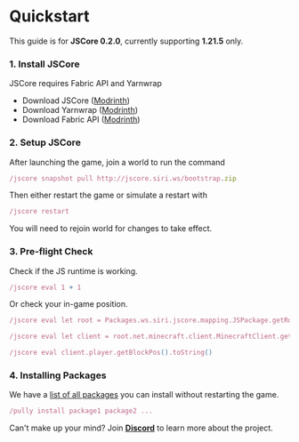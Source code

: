 # Quickstart

This guide is for **JSCore 0.2.0**, currently supporting **1.21.5** only.

### 1. Install JSCore

JSCore requires Fabric API and Yarnwrap
- Download JSCore ([Modrinth](https://modrinth.com/mod/jscore/versions))
- Download Yarnwrap ([Modrinth](https://modrinth.com/mod/yarnwrap/versions))
- Download Fabric API ([Modrinth](https://modrinth.com/mod/fabric-api/versions?g=1.21.5))

### 2. Setup JSCore

After launching the game, join a world to run the command
```js
/jscore snapshot pull http://jscore.siri.ws/bootstrap.zip
```
Then either restart the game or simulate a restart with
```js
/jscore restart
``` 
You will need to rejoin world for changes to take effect.

### 3. Pre-flight Check

Check if the JS runtime is working.
```js
/jscore eval 1 + 1
```

Or check your in-game position.
```js
/jscore eval let root = Packages.ws.siri.jscore.mapping.JSPackage.getRoot();
```
```js
/jscore eval let client = root.net.minecraft.client.MinecraftClient.getInstance();
```
```js
/jscore eval client.player.getBlockPos().toString()
```

### 4. Installing Packages

We have a [list of all packages](https://github.com/FabricCore/jscore-openrepo?tab=readme-ov-file#all-packages) you can install without restarting the game.
```js
/pully install package1 package2 ...
```
Can't make up your mind? Join [**Discord**](https://discord.gg/XfSZ5tc7Sk) to learn more about the project.